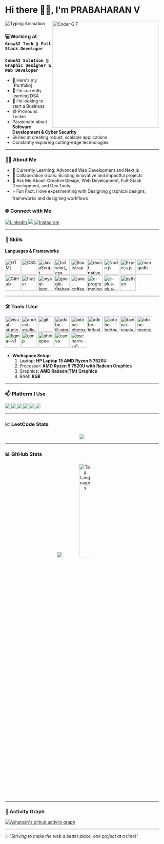 # Hi there 👋🏻, I'm **PRABAHARAN V**

![Typing
Animation](https://readme-typing-svg.demolab.com/?lines=Entrepreneur;Graphic+Designer;Software+Developer;Full+Stack+Developer;Web+Developer+Designer&font=Fira%20Code&center=true&width=500&height=28&color=00bcd4&vCenter=true&size=28)<img align="right" src="https://media1.giphy.com/media/v1.Y2lkPTc5MGI3NjExdWtnZzh2ampmN2ZwOWRqa3RzdmE5YTJ0emwxem5kZTlnbzBjaW1raCZlcD12MV9pbnRlcm5hbF9naWZfYnlfaWQmY3Q9Zw/jBOOXxSJfG8kqMxT11/giphy.gif" alt="Coder GIF" width="350"/>                                                                         
### 💻Working at `GrowAI Tech @ Full Stack Developer`
###  `CubeAI Solution @ Graphic Designer & Web Developer`


- 🔭 Here's my [Portfolio]
- 🌱 I’m currently learning DSA
- 👯 I’m looking to start a Business
- 😄 Pronouns: Techie
- Passionate about **Software Development & Cyber Security**
- Skilled at creating robust, scalable applications
- Constantly exploring cutting-edge technologies

---
### 👨‍💻 About Me
- 🌱 Currently Learning: Advanced Web Development and Next.js
- 👯 Collaboration Goals: Building innovative and impactful projects
- 💬 Ask Me About: Creative Design, Web Development, Full-Stack Development, and Dev Tools
- ⚡ Fun Fact: I love experimenting with Designing graphical designs, frameworks and designing workflows

### 🌐 Connect with Me
<p align="left">
  
<!-- LinkdIn -->
<a href="https://www.linkedin.com/in/prabaharan-v/" target="LinkdIn">
<img
src="https://img.shields.io/badge/LinkedIn-blue?style=for-the-badge&logo=linkedin&logoColor=white" alt="LinkedIn" />
</a>

  <!-- Gmail -->
<a href="prabaharanvarutharaj@gmail.com" target="Gmail">
<img
src="https://img.shields.io/badge/Gmail-D14836?style=for-the-badge&logo=gmail&logoColor=white" />
</a>

  <!-- Instagram -->
<a href="https://www.instagram.com/unicprabhaa_29?igsh=eGJtN3Y4YjIzeGp5" target="Instagram">
<img src="https://img.shields.io/badge/Instagram-E4405F?style=for-the-badge&logo=instagram&logoColor=white" alt="Instagram" />
</a>

<!-- <a href="https://www.youtube.com/@codebyabi" target="_blank">
<img
src="https://img.shields.io/badge/YouTube-FF0000?style=for-the-badge&logo=youtube&logoCo
lor=white" alt="YouTube" /> 
</a>-->
</p>

---

### 🚀  Skills
#### **Languages & Frameworks**
<p align="left">
<img width="50" height="50" src="https://img.icons8.com/color/48/000000/html-5.png" alt="HTML" title="HTML" />
<img width="50" height="50" src="https://img.icons8.com/color/48/000000/css3.png" alt="CSS" title="CSS" />
<img width="50" height="50" src="https://img.icons8.com/color/48/000000/javascript.png" alt="JavaScript" title="JavaScript" />
<img width="50" height="50" src="https://img.icons8.com/fluency/48/tailwind_css.png" alt="tailwind_css"/>
<img width="50" height="50" src="https://img.icons8.com/color/48/000000/bootstrap.png" alt="Bootstrap" title="Bootstrap" />
<img width="50" height="50" src="https://img.icons8.com/color/48/react-native.png" alt="react-native"/>
<img width="50" height="50" src="https://img.icons8.com/color/48/000000/nodejs.png" alt="Node.js" title="Node.js" />
<img width="50" height="50" src="https://img.icons8.com/ios/50/express-js.png" alt="Express.js" title="Express.js" />
<img width="50" height="50" src="https://img.icons8.com/color/48/mongodb.png" alt="mongodb"/>
<!-- <img width="50" height="50" src="https://img.icons8.com/color/48/nextjs.png" alt="Next.js" title="Next.js" />-->
<img width="50" height="50" src="https://img.icons8.com/color/48/000000/github.png" alt="GitHub" title="GitHub" /> 
<img width="50" height="50" src="https://img.icons8.com/color/48/flutter.png" alt="flutter"/>
<img width="50" height="50" src="https://img.icons8.com/fluency/48/mysql-logo.png" alt="mysql-logo"/>
<img width="50" height="50" src="https://img.icons8.com/color/48/google-firebase-console.png" alt="google-firebase-console"/>
<img width="50" height="50" src="https://img.icons8.com/color/48/java-coffee-cup-logo--v1.png" alt="java-coffee-cup-logo--v1"/>
<img width="50" height="50" src="https://img.icons8.com/fluency/48/c-programming.png" alt="c-programming"/>
<img width="50" height="50" src="https://img.icons8.com/color/48/c-plus-plus-logo.png" alt="c-plus-plus-logo"/>
<img width="50" height="50" src="https://img.icons8.com/fluency/48/python.png" alt="python"/>
</p>

---

### 🛠️ Tools I Use
<p align="left">
<img width="50" height="50" src="https://img.icons8.com/fluency/48/visual-studio-code-2019.png" alt="visual-studio-code-2019"/>
<img width="50" height="50" src="https://img.icons8.com/color/48/android-studio--v2.png" alt="android-studio--v2"/>
<img width="50" height="50" src="https://img.icons8.com/color/48/git.png" alt="git"/>
<img width="50" height="50" src="https://img.icons8.com/color/48/adobe-illustrator--v1.png" alt="adobe-illustrator--v1"/>
<img width="50" height="50" src="https://img.icons8.com/color/48/adobe-photoshop--v1.png" alt="adobe-photoshop--v1"/>
<img width="50" height="50" src="https://img.icons8.com/color/48/adobe-indesign--v1.png" alt="adobe-indesign--v1"/>
<img width="50" height="50" src="https://img.icons8.com/color/48/adobe-bridge--v1.png" alt="adobe-bridge--v1"/>
<img width="50" height="50" src="https://img.icons8.com/color/48/davinci-resolve.png" alt="davinci-resolve"/>
<img width="50" height="50" src="https://img.icons8.com/color/48/adobe-premiere-pro.png" alt="adobe-premiere-pro"/>
<img width="50" height="50" src="https://img.icons8.com/color/48/figma--v1.png" alt="figma--v1"/>
<img width="50" height="50" src="https://img.icons8.com/fluency/50/gimp.png" alt="gimp"/>
<img width="50" height="50" src="https://img.icons8.com/color/48/photopea.png" alt="photopea"/>
<img width="50" height="50" src="https://img.icons8.com/fluency/50/canva.png" alt="canva"/>
<img width="50" height="50" src="https://img.icons8.com/color/48/pycharm--v1.png" alt="pycharm--v1"/>

- **Workspace Setup:**<br>
   1. Laptop: **HP Laptop 15 AMD Ryzen 5 7520U** <br>
   2. Processor: **AMD Ryzen 5 7520U with Radeon Graphics** <br>
   3. Graphics: **AMD Radeon(TM) Graphics** <br>
   4. RAM: **8GB** <br>
   </p>
 
 ---
 
### 📫 Platform I Use
<p align="left">
  
<!-- LeetCode -->
<a href="http://leetcode.com/u/prabaharanvarutharaj/" target="LeetCode">
<img src="https://img.shields.io/badge/-LeetCode-FFA116?style=for-the-badge&logo=LeetCode&logoColor=black" />
</a>

  <!-- HackerRank -->
<a href="https://www.hackerrank.com/profile/prabaharanvarut1" target="HackerRank">
<img src="https://img.shields.io/badge/-Hackerrank-2EC866?style=for-the-badge&logo=HackerRank&logoColor=white" />
</a>
  
  <!-- HackerEarth -->
<a href="https://www.hackerearth.com/@prabaharanvarutharaj/" target="HackerEarth">
<img src="https://img.shields.io/badge/HackerEarth-%232C3454.svg?&style=for-the-badge&logo=HackerEarth&logoColor=Blue" />
</a>
  
  <!-- StackOverFlow -->
<a href="https://stackoverflow.com/users/29413615/prabaharan-v" target="StackOverFlow">
<img src="https://img.shields.io/badge/Stack_Overflow-FE7A16?style=for-the-badge&logo=stack-overflow&logoColor=white" />
</a>
  
  <!-- CodeChef -->
<a href="https://www.codechef.com/users/prabaharan_29" target="CodeChef">
<img src="https://img.shields.io/badge/-CodeChef-FFA116?style=for-the-badge&logo=CodeChef&logoColor=black" />
</a>

  <!-- GeeksForGeeks -->
<a href="https://www.geeksforgeeks.org/user/prabaharanvh2v8/" target="GeeksForGeeks">
<img src="https://img.shields.io/badge/-GeeksForGeeks-2EC866?style=for-the-badge&logo=GeeksForGeeks&logoColor=black" />
</a>

</p>

---
### 📈 LeetCode Stats
<p align="center">
<img src="https://leetcard.jacoblin.cool/prabaharanvarutharaj?theme=nord&font=Montserrat%20Alternates" />
</p>

---

### 📊 GitHub Stats
<p align="center">
<img src="https://github-readme-stats.vercel.app/api?username=Prabaharan-varutharaj&show_icons=true&theme=radical" />
<img width="28%" src="https://github-readme-stats.vercel.app/api/top-langs/?username=Mohank7&theme=blue-green"  alt="Top Languages" />
</p>

---

### 🌟 Activity Graph
[![Ashutosh's github activity graph](https://github-readme-activity-graph.vercel.app/graph?username=Prabaharan-varutharaj&bg_color=050505&color=ffffff&line=4c9e61&point=ffffff&area=true&hide_border=true)](https://github.com/ashutosh00710/github-readme-activity-graph)

---

💡 *"Striving to make the web a better place, one project at a time!"*
